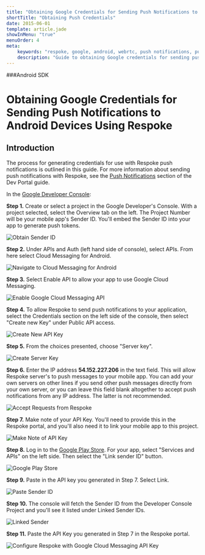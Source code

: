 ```yaml
---
title: "Obtaining Google Credentials for Sending Push Notifications to Android Devices Using Respoke"
shortTitle: "Obtaining Push Credentials"
date: 2015-06-01
template: article.jade
showInMenu: "true"
menuOrder: 4
meta:
    keywords: "respoke, google, android, webrtc, push notifications, push"
    description: "Guide to obtaining Google credentials for sending push notifications to Android devices using Respoke."
---
```


###Android SDK

# Obtaining Google Credentials for Sending Push Notifications to Android Devices Using Respoke

## Introduction

The process for generating credentials for use with Respoke push notifications is outlined in this guide. For more
information about sending push notifications with Respoke, see the [Push Notifications](/portal/push-notifications.html)
section of the Dev Portal guide.

In the [Google Developer Console](https://console.developers.google.com):

**Step 1.** Create or select a project in the Google Developer's Console. With a project selected, select the Overview
tab on the left. The Project Number will be your mobile app's Sender ID.  You'll embed the Sender ID into your app to
generate push tokens.

![Obtain Sender ID](../../images/android-sdk/android-push-creds-1-1.png)

**Step 2.** Under APIs and Auth (left hand side of console), select APIs. From here select Cloud Messaging for Android.

![Navigate to Cloud Messaging for Android](../../images/android-sdk/android-push-creds-1-2.png)

**Step 3.** Select Enable API to allow your app to use Google Cloud Messaging.

![Enable Google Cloud Messaging API](../../images/android-sdk/android-push-creds-1-3.png)

**Step 4.** To allow Respoke to send push notifications to your application, select the Credentials section on the left
side of the console, then select "Create new Key" under Public API access.

![Create New API Key](../../images/android-sdk/android-push-creds-1-4.png)

**Step 5.** From the choices presented, choose "Server key".

![Create Server Key](../../images/android-sdk/android-push-creds-1-5.png)

**Step 6.** Enter the IP address **54.152.227.206** in the text field. This will allow Respoke server's to push messages
to your mobile app. You can add your own servers on other lines if you send other push messages directly from your own
server, or you can leave this field blank altogether to accept push notifications from any IP address. The latter is not
recommended.

![Accept Requests from Respoke](../../images/android-sdk/android-push-creds-1-6.png)

**Step 7.** Make note of your API Key. You'll need to provide this in the Respoke portal, and you'll also need it to
link your mobile app to this project.

![Make Note of API Key](../../images/android-sdk/android-push-creds-1-7.png)

**Step 8.** Log in to the [Google Play Store](https://play.google.com/store). For your app, select "Services and APIs"
on the left side. Then select the "Link sender ID" button.

![Google Play Store](../../images/android-sdk/android-push-creds-1-8.png)

**Step 9.** Paste in the API key you generated in Step 7. Select Link.

![Paste Sender ID](../../images/android-sdk/android-push-creds-1-9.png)

**Step 10.** The console will fetch the Sender ID from the Developer Console Project and you'll see it listed under
Linked Sender IDs.

![Linked Sender](../../images/android-sdk/android-push-creds-1-10.png)

**Step 11.** Paste the API Key you generated in Step 7 in the Respoke portal.

![Configure Respoke with Google Cloud Messaging API Key](../../images/android-sdk/android-push-creds-1-11.png)
